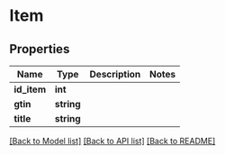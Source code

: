 # Item

## Properties
Name | Type | Description | Notes
------------ | ------------- | ------------- | -------------
**id_item** | **int** |  | 
**gtin** | **string** |  | 
**title** | **string** |  | 

[[Back to Model list]](../../../README.md#documentation-for-models) [[Back to API list]](../../../README.md#documentation-for-api-endpoints) [[Back to README]](../../../README.md)


